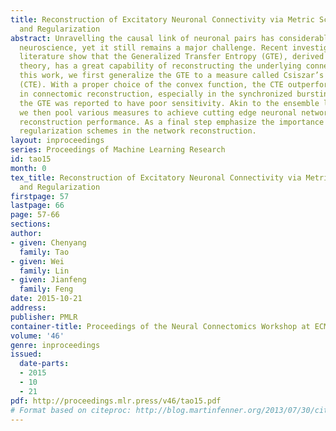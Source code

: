 ```yaml
---
title: Reconstruction of Excitatory Neuronal Connectivity via Metric Score Pooling
  and Regularization
abstract: Unravelling the causal link of neuronal pairs has considerable impacts in
  neuroscience, yet it still remains a major challenge. Recent investigations in the
  literature show that the Generalized Transfer Entropy (GTE), derived from information
  theory, has a great capability of reconstructing the underlying connectomics. In
  this work, we first generalize the GTE to a measure called Csiszar’s Transfer Entropy
  (CTE). With a proper choice of the convex function, the CTE outperforms the GTE
  in connectomic reconstruction, especially in the synchronized bursting regime where
  the GTE was reported to have poor sensitivity. Akin to the ensemble learning approach,
  we then pool various measures to achieve cutting edge neuronal network connectomic
  reconstruction performance. As a final step emphasize the importance of introducing
  regularization schemes in the network reconstruction.
layout: inproceedings
series: Proceedings of Machine Learning Research
id: tao15
month: 0
tex_title: Reconstruction of Excitatory Neuronal Connectivity via Metric Score Pooling
  and Regularization
firstpage: 57
lastpage: 66
page: 57-66
sections: 
author:
- given: Chenyang
  family: Tao
- given: Wei
  family: Lin
- given: Jianfeng
  family: Feng
date: 2015-10-21
address: 
publisher: PMLR
container-title: Proceedings of the Neural Connectomics Workshop at ECML 2014
volume: '46'
genre: inproceedings
issued:
  date-parts:
  - 2015
  - 10
  - 21
pdf: http://proceedings.mlr.press/v46/tao15.pdf
# Format based on citeproc: http://blog.martinfenner.org/2013/07/30/citeproc-yaml-for-bibliographies/
---
```


